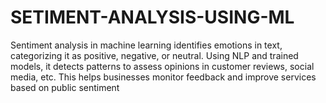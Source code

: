 # SETIMENT-ANALYSIS-USING-ML
Sentiment analysis in machine learning identifies emotions in text, categorizing it as positive, negative, or neutral. Using NLP and trained models, it detects patterns to assess opinions in customer reviews, social media, etc. This helps businesses monitor feedback and improve services based on public sentiment

